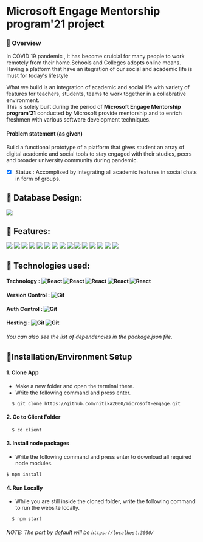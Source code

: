 # Microsoft Engage Mentorship program'21 project   

### 🚩 Overview 
In COVID 19 pandemic , it has become cruicial for many people to work remotely from their home.Schools and Colleges adopts online means. Having a platform that have an itegration of our social and academic life is must for today's lifestyle

What we build is an integration of academic and social life with variety of features for teachers, students, teams to work together in a collabrative environment.  
This is solely built during the period of **Microsoft Engage Mentorship program'21** conducted by Microsoft provide mentorship and to enrich freshmen with various software development techniques. 

#### Problem statement (as given)
Build a functional prototype of a platform that gives student an array of digital academic and social tools to stay engaged with their studies, peers and broader university community during pandemic.
- [x] Status : Accomplised by integrating all academic features in social chats in form of groups.

## 🚩 Database Design:
<kbd><img src="/readme_assets/Engage_final_page-0001.jpg"></kbd>
</br>

## 🚩 Features:
<kbd><img src="/readme_assets/Engage_final_page-0002.jpg" ></kbd>
<kbd><img src="/readme_assets/Engage_final_page-0003.jpg" ></kbd>
<kbd><img src="/readme_assets/Engage_final_page-0004.jpg"></kbd>
<kbd><img src="/readme_assets/Engage_final_page-0005.jpg"></kbd>
<kbd><img src="/readme_assets/Engage_final_page-0006.jpg"></kbd>
<kbd><img src="/readme_assets/Engage_final_page-0007.jpg"></kbd>
<kbd><img src="/readme_assets/Engage_final_page-0008.jpg"></kbd>
<kbd><img src="/readme_assets/Engage_final_page-0009.jpg"></kbd>
<kbd><img src="/readme_assets/Engage_final_page-0010.jpg"></kbd>
<kbd><img src="/readme_assets/Engage_final_page-0011.jpg"></kbd>
<kbd><img src="/readme_assets/Engage_final_page-0012.jpg"></kbd>
<kbd><img src="/readme_assets/Engage_final_page-0013.jpg"></kbd>
<kbd><img src="/readme_assets/Engage_final_page-0014.jpg"></kbd>
<kbd><img src="/readme_assets/Engage_final_page-0015.jpg"></kbd>
<kbd><img src="/readme_assets/Engage_final_page-0016.jpg"></kbd>
</br>

##  🚩 Technologies used:
#### Technology : <img alt="React" src="https://img.shields.io/badge/-React-blue" /> <img alt="React" src="https://img.shields.io/badge/-NodeJs-green" /> <img alt="React" src="https://img.shields.io/badge/-Tailwind-orange" /> <img alt="React" src="https://img.shields.io/badge/-SocketIO-red" /> <img alt="React" src="https://img.shields.io/badge/-PeerJS-yellow" />
#### Version Control : <img alt="Git" src="https://img.shields.io/badge/-Git-orange"/>  
#### Auth Control : <img alt="Git" src="https://img.shields.io/badge/-Firebase-yellow"/>  
#### Hosting : <img alt="Git" src="https://img.shields.io/badge/-Firebase-yellow"/> <img alt="Git" src="https://img.shields.io/badge/-Heroku-orange"/>  
###### You can also see the list of dependencies in the package.json file.

## 🚩Installation/Environment Setup 

  #### 1. Clone App
  
  * Make a new folder and open the terminal there.
  * Write the following command and press enter.
  
  ```
    $ git clone https://github.com/nitika2000/microsoft-engage.git
  ```
  #### 2. Go to Client Folder
  
  ```
    $ cd client
  ```
    
 #### 3. Install node packages
  * Write the following command and press enter to download all required node modules.
 
   ```
   $ npm install 
  ```
  
#### 4. Run Locally

 * While you are still inside the cloned folder, write the following command to run the website locally. 
 
 ```
   $ npm start
 ```
  
 ###### NOTE: The port by default will be ```https://localhost:3000/```
